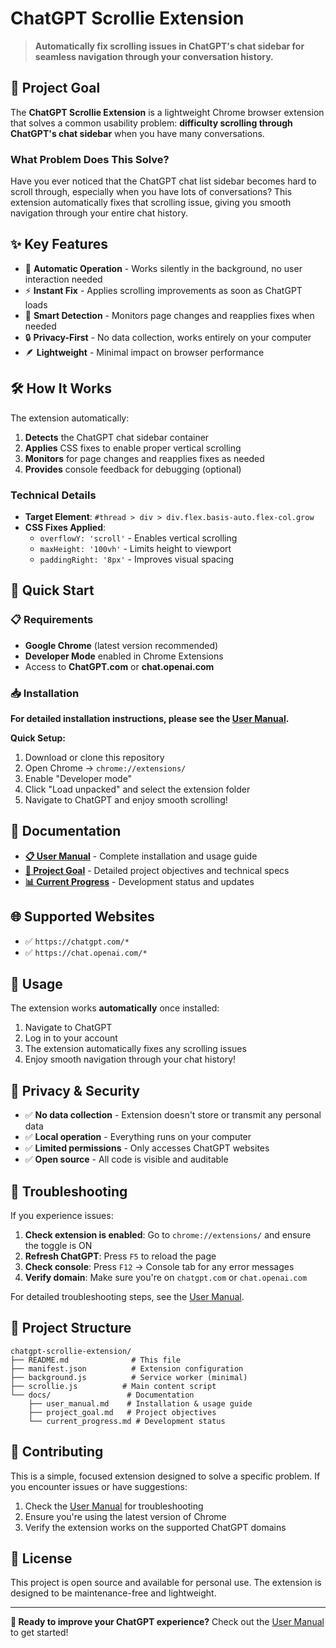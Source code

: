 # ChatGPT Scrollie Extension

> **Automatically fix scrolling issues in ChatGPT's chat sidebar for seamless navigation through your conversation history.**

## 🎯 Project Goal

The **ChatGPT Scrollie Extension** is a lightweight Chrome browser extension that solves a common usability problem: **difficulty scrolling through ChatGPT's chat sidebar** when you have many conversations.

### What Problem Does This Solve?

Have you ever noticed that the ChatGPT chat list sidebar becomes hard to scroll through, especially when you have lots of conversations? This extension automatically fixes that scrolling issue, giving you smooth navigation through your entire chat history.

## ✨ Key Features

- 🔄 **Automatic Operation** - Works silently in the background, no user interaction needed
- ⚡ **Instant Fix** - Applies scrolling improvements as soon as ChatGPT loads
- 🎯 **Smart Detection** - Monitors page changes and reapplies fixes when needed
- 🔒 **Privacy-First** - No data collection, works entirely on your computer
- 🪶 **Lightweight** - Minimal impact on browser performance

## 🛠 How It Works

The extension automatically:

1. **Detects** the ChatGPT chat sidebar container
2. **Applies** CSS fixes to enable proper vertical scrolling
3. **Monitors** for page changes and reapplies fixes as needed
4. **Provides** console feedback for debugging (optional)

### Technical Details

- **Target Element**: `#thread > div > div.flex.basis-auto.flex-col.grow`
- **CSS Fixes Applied**:
  - `overflowY: 'scroll'` - Enables vertical scrolling
  - `maxHeight: '100vh'` - Limits height to viewport
  - `paddingRight: '8px'` - Improves visual spacing

## 🚀 Quick Start

### 📋 Requirements

- **Google Chrome** (latest version recommended)
- **Developer Mode** enabled in Chrome Extensions
- Access to **ChatGPT.com** or **chat.openai.com**

### 📥 Installation

**For detailed installation instructions, please see the [User Manual](docs/user_manual.md).**

**Quick Setup:**
1. Download or clone this repository
2. Open Chrome → `chrome://extensions/`
3. Enable "Developer mode"
4. Click "Load unpacked" and select the extension folder
5. Navigate to ChatGPT and enjoy smooth scrolling!

## 📖 Documentation

- **[📋 User Manual](docs/user_manual.md)** - Complete installation and usage guide
- **[🎯 Project Goal](docs/project_goal.md)** - Detailed project objectives and technical specs
- **[📊 Current Progress](docs/current_progress.md)** - Development status and updates

## 🌐 Supported Websites

- ✅ `https://chatgpt.com/*`
- ✅ `https://chat.openai.com/*`

## 🔧 Usage

The extension works **automatically** once installed:

1. Navigate to ChatGPT
2. Log in to your account
3. The extension automatically fixes any scrolling issues
4. Enjoy smooth navigation through your chat history!

## 🔐 Privacy & Security

- ✅ **No data collection** - Extension doesn't store or transmit any personal data
- ✅ **Local operation** - Everything runs on your computer
- ✅ **Limited permissions** - Only accesses ChatGPT websites
- ✅ **Open source** - All code is visible and auditable

## 🐛 Troubleshooting

If you experience issues:

1. **Check extension is enabled**: Go to `chrome://extensions/` and ensure the toggle is ON
2. **Refresh ChatGPT**: Press `F5` to reload the page
3. **Check console**: Press `F12` → Console tab for any error messages
4. **Verify domain**: Make sure you're on `chatgpt.com` or `chat.openai.com`

For detailed troubleshooting steps, see the [User Manual](docs/user_manual.md#troubleshooting).

## 📁 Project Structure

```
chatgpt-scrollie-extension/
├── README.md              # This file
├── manifest.json          # Extension configuration
├── background.js          # Service worker (minimal)
├── scrollie.js          # Main content script
└── docs/                 # Documentation
    ├── user_manual.md    # Installation & usage guide
    ├── project_goal.md   # Project objectives
    └── current_progress.md # Development status
```

## 🤝 Contributing

This is a simple, focused extension designed to solve a specific problem. If you encounter issues or have suggestions:

1. Check the [User Manual](docs/user_manual.md) for troubleshooting
2. Ensure you're using the latest version of Chrome
3. Verify the extension works on the supported ChatGPT domains

## 📄 License

This project is open source and available for personal use. The extension is designed to be maintenance-free and lightweight.

---

**🎉 Ready to improve your ChatGPT experience?** 
Check out the [User Manual](docs/user_manual.md) to get started! 